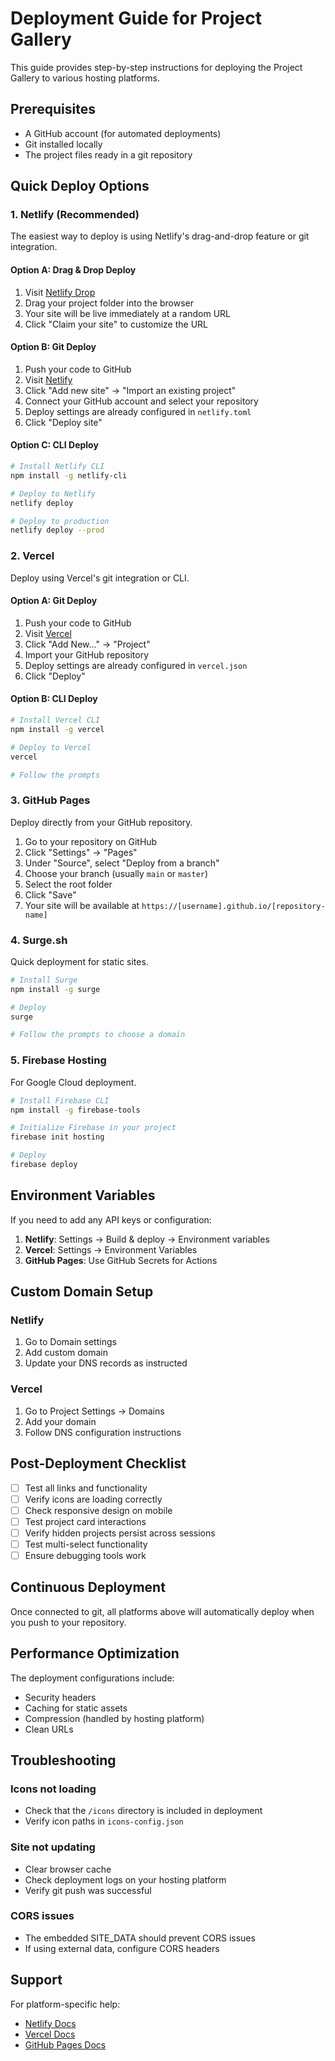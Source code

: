 # Deployment Guide for Project Gallery

This guide provides step-by-step instructions for deploying the Project Gallery to various hosting platforms.

## Prerequisites

- A GitHub account (for automated deployments)
- Git installed locally
- The project files ready in a git repository

## Quick Deploy Options

### 1. Netlify (Recommended)

The easiest way to deploy is using Netlify's drag-and-drop feature or git integration.

#### Option A: Drag & Drop Deploy
1. Visit [Netlify Drop](https://app.netlify.com/drop)
2. Drag your project folder into the browser
3. Your site will be live immediately at a random URL
4. Click "Claim your site" to customize the URL

#### Option B: Git Deploy
1. Push your code to GitHub
2. Visit [Netlify](https://app.netlify.com)
3. Click "Add new site" → "Import an existing project"
4. Connect your GitHub account and select your repository
5. Deploy settings are already configured in `netlify.toml`
6. Click "Deploy site"

#### Option C: CLI Deploy
```bash
# Install Netlify CLI
npm install -g netlify-cli

# Deploy to Netlify
netlify deploy

# Deploy to production
netlify deploy --prod
```

### 2. Vercel

Deploy using Vercel's git integration or CLI.

#### Option A: Git Deploy
1. Push your code to GitHub
2. Visit [Vercel](https://vercel.com)
3. Click "Add New..." → "Project"
4. Import your GitHub repository
5. Deploy settings are already configured in `vercel.json`
6. Click "Deploy"

#### Option B: CLI Deploy
```bash
# Install Vercel CLI
npm install -g vercel

# Deploy to Vercel
vercel

# Follow the prompts
```

### 3. GitHub Pages

Deploy directly from your GitHub repository.

1. Go to your repository on GitHub
2. Click "Settings" → "Pages"
3. Under "Source", select "Deploy from a branch"
4. Choose your branch (usually `main` or `master`)
5. Select the root folder
6. Click "Save"
7. Your site will be available at `https://[username].github.io/[repository-name]`

### 4. Surge.sh

Quick deployment for static sites.

```bash
# Install Surge
npm install -g surge

# Deploy
surge

# Follow the prompts to choose a domain
```

### 5. Firebase Hosting

For Google Cloud deployment.

```bash
# Install Firebase CLI
npm install -g firebase-tools

# Initialize Firebase in your project
firebase init hosting

# Deploy
firebase deploy
```

## Environment Variables

If you need to add any API keys or configuration:

1. **Netlify**: Settings → Build & deploy → Environment variables
2. **Vercel**: Settings → Environment Variables
3. **GitHub Pages**: Use GitHub Secrets for Actions

## Custom Domain Setup

### Netlify
1. Go to Domain settings
2. Add custom domain
3. Update your DNS records as instructed

### Vercel
1. Go to Project Settings → Domains
2. Add your domain
3. Follow DNS configuration instructions

## Post-Deployment Checklist

- [ ] Test all links and functionality
- [ ] Verify icons are loading correctly
- [ ] Check responsive design on mobile
- [ ] Test project card interactions
- [ ] Verify hidden projects persist across sessions
- [ ] Test multi-select functionality
- [ ] Ensure debugging tools work

## Continuous Deployment

Once connected to git, all platforms above will automatically deploy when you push to your repository.

## Performance Optimization

The deployment configurations include:
- Security headers
- Caching for static assets
- Compression (handled by hosting platform)
- Clean URLs

## Troubleshooting

### Icons not loading
- Check that the `/icons` directory is included in deployment
- Verify icon paths in `icons-config.json`

### Site not updating
- Clear browser cache
- Check deployment logs on your hosting platform
- Verify git push was successful

### CORS issues
- The embedded SITE_DATA should prevent CORS issues
- If using external data, configure CORS headers

## Support

For platform-specific help:
- [Netlify Docs](https://docs.netlify.com)
- [Vercel Docs](https://vercel.com/docs)
- [GitHub Pages Docs](https://docs.github.com/pages)